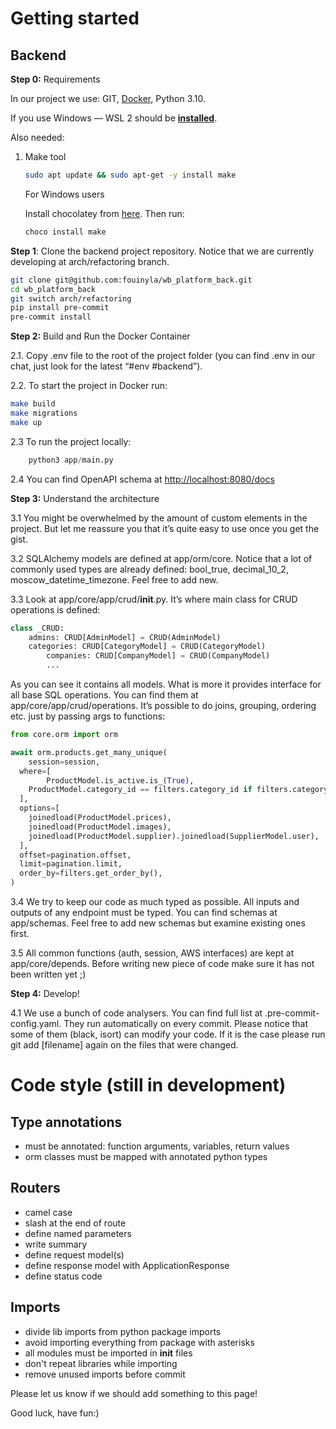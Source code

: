 # Getting started

## **Backend**

**Step 0:** Requirements

In our project we use: GIT, [Docker](https://docs.docker.com/desktop/windows/wsl/), Python 3.10.

If you use Windows — WSL 2 should be **[installed](https://learn.microsoft.com/en-us/windows/wsl/install)**.

Also needed:

1. Make tool

    ```bash
    sudo apt update && sudo apt-get -y install make
    ```

     For Windows users

     Install chocolatey from [here](https://chocolatey.org/install). Then run:

    ```bash
    choco install make
    ```


**Step 1**: Clone the backend project repository. Notice that we are currently developing at arch/refactoring branch.

```bash
git clone git@github.com:fouinyla/wb_platform_back.git
cd wb_platform_back
git switch arch/refactoring
pip install pre-commit
pre-commit install
```

**Step 2:** Build and Run the Docker Container

2.1. Copy .env file to the root of the project folder (you can find .env in our chat, just look for the latest “#env #backend”).

2.2. To start the project in Docker run:

```bash
make build
make migrations
make up
```

2.3 To run the project locally:

```python
	python3 app/main.py
```

2.4 You can find OpenAPI schema at [http://localhost:8080/docs](http://localhost:8080/docs)

**Step 3:** Understand the architecture

3.1 You might be overwhelmed by the amount of custom elements in the project. But let me reassure you that it’s quite easy to use once you get the gist.

3.2 SQLAlchemy models are defined at app/orm/core. Notice that a lot of commonly used types are already defined: bool_true, decimal_10_2, moscow_datetime_timezone. Feel free to add new.

3.3  Look at app/core/app/crud/__init__.py. It’s where main class for CRUD operations is defined:

```python
class _CRUD:
    admins: CRUD[AdminModel] = CRUD(AdminModel)
    categories: CRUD[CategoryModel] = CRUD(CategoryModel)
		companies: CRUD[CompanyModel] = CRUD(CompanyModel)
		...
```

As you can see it contains all models. What is more it provides interface for all base SQL operations. You can find them at app/core/app/crud/operations. It’s possible to do joins, grouping, ordering etc. just by passing args to functions:

```python
from core.orm import orm

await orm.products.get_many_unique(
	session=session,
  where=[
		ProductModel.is_active.is_(True),
    ProductModel.category_id == filters.category_id if filters.category_id else None,
  ],
  options=[
    joinedload(ProductModel.prices),
    joinedload(ProductModel.images),
    joinedload(ProductModel.supplier).joinedload(SupplierModel.user),
  ],
  offset=pagination.offset,
  limit=pagination.limit,
  order_by=filters.get_order_by(),
)
```

3.4  We try to keep our code as much typed as possible. All inputs and outputs of any endpoint must be typed. You can find schemas at app/schemas. Feel free to add new schemas but examine existing ones first.

3.5 All common functions (auth, session, AWS interfaces) are kept at app/core/depends. Before writing new piece of code make sure it has not been written yet ;)

********************Step 4:******************** Develop!

4.1 We use a bunch of code analysers. You can find full list at .pre-commit-config.yaml. They run automatically on every commit. Please notice that some of them (black, isort) can modify your code. If it is the case please run git add [filename] again on the files that were changed.

 
# Code style (still in development)


## Type annotations

- must be annotated: function arguments, variables, return values
- orm classes must be mapped with annotated python types

## Routers

- camel case
- slash at the end of route
- define named parameters
- write summary
- define request model(s)
- define response model with ApplicationResponse
- define status code

## Imports

- divide lib imports from python package imports
- avoid importing everything from package with asterisks
- all modules must be imported in __init__ files
- don't repeat libraries while importing
- remove unused imports before commit



Please let us know if we should add something to this page!

Good luck, have fun:)
